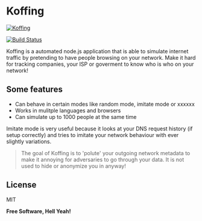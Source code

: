 # Koffing

[![Koffing](https://i.imgur.com/47ojGzX.png)](https://nodesource.com/products/nsolid)

[![Build Status](https://travis-ci.org/joemccann/dillinger.svg?branch=master)](https://travis-ci.org/joemccann/dillinger)

Koffing is a automated node.js application that is able to simulate internet traffic by pretending to have people browsing on your network. Make it hard for tracking companies, your ISP or goverment to know who is who on your network!

## Some features

-   Can behave in certain modes like random mode, imitate mode or xxxxxx
-   Works in mulitple languages and browsers
-   Can simulate up to 1000 people at the same time

Imitate mode is very useful because it looks at your DNS request history (if setup correctly) and tries to imitate your network behaviour with ever slightly variations.

> The goal of Koffing is to 'polute' your
> outgoing network metadata to make it annoying
> for adversaries to go through your data. It is not used
> to hide or anonymize you in anyway!

## License

MIT

**Free Software, Hell Yeah!**
